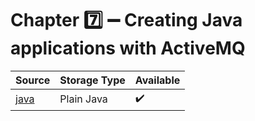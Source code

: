 # Chapter :seven: :heavy_minus_sign: Creating Java applications with ActiveMQ


| Source  |  Storage Type | Available |
|---------|--|----|
| [java](java) |  Plain Java | :heavy_check_mark: |
